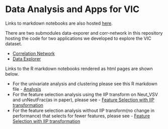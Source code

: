 # Data Analysis and Apps for VIC

Links to markdown notebooks are also hosted <a href="https://andersen-lab.github.io/VIC-Analysis/index.html">here</a>.

There are two submodules data-exporer and corr-network in this repository hosting the code for two applications we developed to explore the VIC dataset.

* [Correlation Network](http://apps.andersen-lab.com/corrnetwork/)
* [Data Explorer](http://apps.andersen-lab.com/vic-data-explorer/)

Links to the R markdown notebooks rendered as html pages are shown below.

* For the univariate analysis and clustering please see this R markdown file - [Analysis](https://andersen-lab.github.io/VIC-Analysis/analysis[exported].html)
* For the feature selection analysis using the IIP transform on Neut_VSV and unNeutFrac(as in paper), please see - [Feature Selection with IIP transformation](https://andersen-lab.github.io/VIC-Analysis/feature_selection_iip[exported].html)
* For the feature selection analysis without IIP transform(no change in performance) that selects for fewer features, please see - [Feature Selection with IIP transformation](https://andersen-lab.github.io/VIC-Analysis/feature_selection[exported].html)


